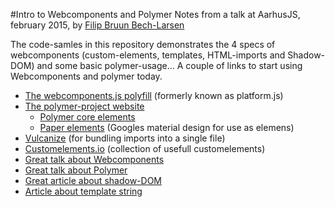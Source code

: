 #Intro to Webcomponents and Polymer
Notes from a talk at AarhusJS, february 2015, by [Filip Bruun Bech-Larsen](http://twitter.com/filipbech)

The code-samles in this repository demonstrates the 4 specs of webcomponents (custom-elements, templates, HTML-imports and Shadow-DOM) and some basic polymer-usage...
A couple of links to start using Webcomponents and polymer today.

* [The webcomponents.js polyfill](https://github.com/webcomponents/webcomponentsjs) (formerly known as platform.js)
* [The polymer-project website](https://www.polymer-project.org/)
	* [Polymer core elements](https://www.polymer-project.org/docs/elements/core-elements.html)
	* [Paper elements](https://www.polymer-project.org/docs/elements/paper-elements.html) (Googles material design for use as elemens)
* [Vulcanize](https://github.com/Polymer/vulcanize) (for bundling imports into a single file)
* [Customelements.io](http://customelements.io) (collection of usefull customelements)
* [Great talk about Webcomponents](https://www.youtube.com/watch?v=1eI38L43pos)
* [Great talk about Polymer](https://www.youtube.com/watch?v=MdcD1rNkNLE)
* [Great article about shadow-DOM](http://www.html5rocks.com/en/tutorials/webcomponents/shadowdom/)
* [Article about template string](http://updates.html5rocks.com/2015/01/ES6-Template-Strings)

